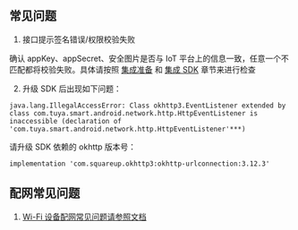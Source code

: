 ## 常见问题

1. 接口提示签名错误/权限校验失败

  确认 appKey、appSecret、安全图片是否与 IoT 平台上的信息一致，任意一个不匹配都将校验失败。具体请按照 [集成准备](https://tuyainc.github.io/tuyasmart_home_android_sdk_doc/zh-hans/resource/Preparation.html) 和 [集成 SDK](https://tuyainc.github.io/tuyasmart_home_android_sdk_doc/zh-hans/resource/Integrated.html) 章节来进行检查

2. 升级 SDK 后出现如下问题：

  ```
  java.lang.IllegalAccessError: Class okhttp3.EventListener extended by class com.tuya.smart.android.network.http.HttpEventListener is inaccessible (declaration of 'com.tuya.smart.android.network.http.HttpEventListener'***)
  ```

  请升级 SDK 依赖的 okhttp 版本号：

  `implementation 'com.squareup.okhttp3:okhttp-urlconnection:3.12.3'`

## 配网常见问题

1. [Wi-Fi 设备配网常见问题请参照文档](Activator_wifi_faq.md)

